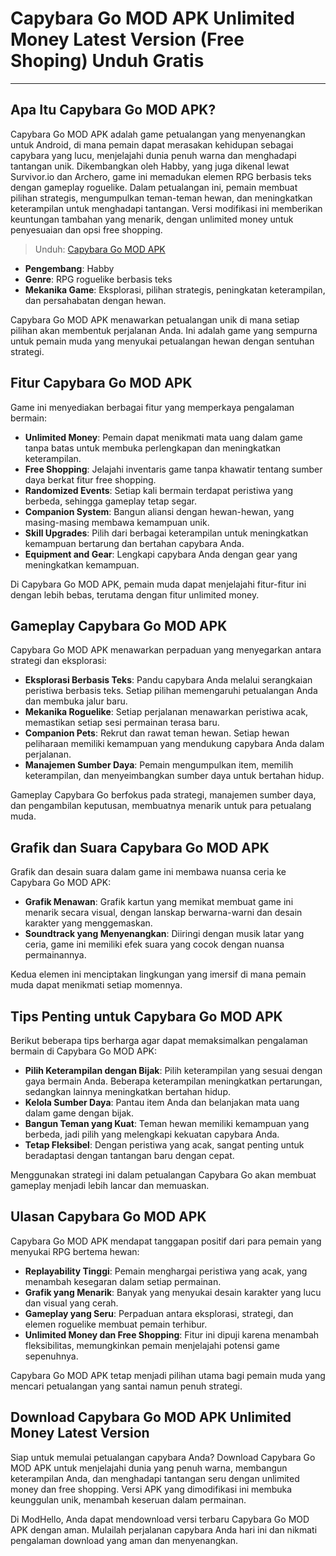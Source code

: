 # Capybara Go MOD APK Unlimited Money Latest Version (Free Shoping) Unduh Gratis

---

## Apa Itu Capybara Go MOD APK?

Capybara Go MOD APK adalah game petualangan yang menyenangkan untuk Android, di mana pemain dapat merasakan kehidupan sebagai capybara yang lucu, menjelajahi dunia penuh warna dan menghadapi tantangan unik. Dikembangkan oleh Habby, yang juga dikenal lewat Survivor.io dan Archero, game ini memadukan elemen RPG berbasis teks dengan gameplay roguelike. Dalam petualangan ini, pemain membuat pilihan strategis, mengumpulkan teman-teman hewan, dan meningkatkan keterampilan untuk menghadapi tantangan. Versi modifikasi ini memberikan keuntungan tambahan yang menarik, dengan unlimited money untuk penyesuaian dan opsi free shopping.

>Unduh: [Capybara Go MOD APK](https://modhello.com/capybara-go/)

- **Pengembang**: Habby  
- **Genre**: RPG roguelike berbasis teks  
- **Mekanika Game**: Eksplorasi, pilihan strategis, peningkatan keterampilan, dan persahabatan dengan hewan.

Capybara Go MOD APK menawarkan petualangan unik di mana setiap pilihan akan membentuk perjalanan Anda. Ini adalah game yang sempurna untuk pemain muda yang menyukai petualangan hewan dengan sentuhan strategi.

## Fitur Capybara Go MOD APK

Game ini menyediakan berbagai fitur yang memperkaya pengalaman bermain:

- **Unlimited Money**: Pemain dapat menikmati mata uang dalam game tanpa batas untuk membuka perlengkapan dan meningkatkan keterampilan.
- **Free Shopping**: Jelajahi inventaris game tanpa khawatir tentang sumber daya berkat fitur free shopping.
- **Randomized Events**: Setiap kali bermain terdapat peristiwa yang berbeda, sehingga gameplay tetap segar.
- **Companion System**: Bangun aliansi dengan hewan-hewan, yang masing-masing membawa kemampuan unik.
- **Skill Upgrades**: Pilih dari berbagai keterampilan untuk meningkatkan kemampuan bertarung dan bertahan capybara Anda.
- **Equipment and Gear**: Lengkapi capybara Anda dengan gear yang meningkatkan kemampuan.

Di Capybara Go MOD APK, pemain muda dapat menjelajahi fitur-fitur ini dengan lebih bebas, terutama dengan fitur unlimited money.

## Gameplay Capybara Go MOD APK

Capybara Go MOD APK menawarkan perpaduan yang menyegarkan antara strategi dan eksplorasi:

- **Eksplorasi Berbasis Teks**: Pandu capybara Anda melalui serangkaian peristiwa berbasis teks. Setiap pilihan memengaruhi petualangan Anda dan membuka jalur baru.
- **Mekanika Roguelike**: Setiap perjalanan menawarkan peristiwa acak, memastikan setiap sesi permainan terasa baru.
- **Companion Pets**: Rekrut dan rawat teman hewan. Setiap hewan peliharaan memiliki kemampuan yang mendukung capybara Anda dalam perjalanan.
- **Manajemen Sumber Daya**: Pemain mengumpulkan item, memilih keterampilan, dan menyeimbangkan sumber daya untuk bertahan hidup.

Gameplay Capybara Go berfokus pada strategi, manajemen sumber daya, dan pengambilan keputusan, membuatnya menarik untuk para petualang muda.

## Grafik dan Suara Capybara Go MOD APK

Grafik dan desain suara dalam game ini membawa nuansa ceria ke Capybara Go MOD APK:

- **Grafik Menawan**: Grafik kartun yang memikat membuat game ini menarik secara visual, dengan lanskap berwarna-warni dan desain karakter yang menggemaskan.
- **Soundtrack yang Menyenangkan**: Diiringi dengan musik latar yang ceria, game ini memiliki efek suara yang cocok dengan nuansa permainannya.

Kedua elemen ini menciptakan lingkungan yang imersif di mana pemain muda dapat menikmati setiap momennya.

## Tips Penting untuk Capybara Go MOD APK

Berikut beberapa tips berharga agar dapat memaksimalkan pengalaman bermain di Capybara Go MOD APK:

- **Pilih Keterampilan dengan Bijak**: Pilih keterampilan yang sesuai dengan gaya bermain Anda. Beberapa keterampilan meningkatkan pertarungan, sedangkan lainnya meningkatkan bertahan hidup.
- **Kelola Sumber Daya**: Pantau item Anda dan belanjakan mata uang dalam game dengan bijak.
- **Bangun Teman yang Kuat**: Teman hewan memiliki kemampuan yang berbeda, jadi pilih yang melengkapi kekuatan capybara Anda.
- **Tetap Fleksibel**: Dengan peristiwa yang acak, sangat penting untuk beradaptasi dengan tantangan baru dengan cepat.

Menggunakan strategi ini dalam petualangan Capybara Go akan membuat gameplay menjadi lebih lancar dan memuaskan.

## Ulasan Capybara Go MOD APK

Capybara Go MOD APK mendapat tanggapan positif dari para pemain yang menyukai RPG bertema hewan:

- **Replayability Tinggi**: Pemain menghargai peristiwa yang acak, yang menambah kesegaran dalam setiap permainan.
- **Grafik yang Menarik**: Banyak yang menyukai desain karakter yang lucu dan visual yang cerah.
- **Gameplay yang Seru**: Perpaduan antara eksplorasi, strategi, dan elemen roguelike membuat pemain terhibur.
- **Unlimited Money dan Free Shopping**: Fitur ini dipuji karena menambah fleksibilitas, memungkinkan pemain menjelajahi potensi game sepenuhnya.

Capybara Go MOD APK tetap menjadi pilihan utama bagi pemain muda yang mencari petualangan yang santai namun penuh strategi.

## Download Capybara Go MOD APK Unlimited Money Latest Version

Siap untuk memulai petualangan capybara Anda? Download Capybara Go MOD APK untuk menjelajahi dunia yang penuh warna, membangun keterampilan Anda, dan menghadapi tantangan seru dengan unlimited money dan free shopping. Versi APK yang dimodifikasi ini membuka keunggulan unik, menambah keseruan dalam permainan.

Di ModHello, Anda dapat mendownload versi terbaru Capybara Go MOD APK dengan aman. Mulailah perjalanan capybara Anda hari ini dan nikmati pengalaman download yang aman dan menyenangkan.

